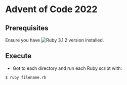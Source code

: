 # Advent of Code 2022

## Prerequisites

Ensure you have ![Ruby 3.1.2](https://img.shields.io/badge/ruby-3.1.2-brightgreen.svg) version installed.

## Execute 

- Got to each directory and run each Ruby script with:

```bash
$ ruby filename.rb
```
